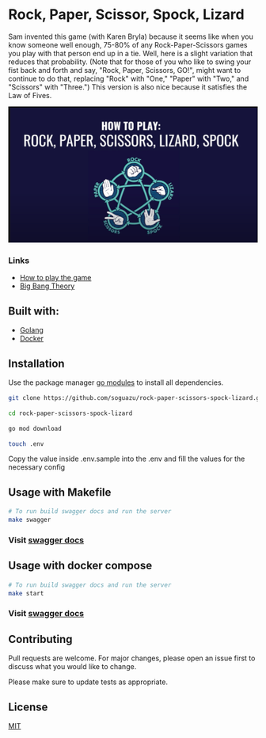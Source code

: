 # Rock, Paper, Scissor, Spock, Lizard

Sam invented this game (with Karen Bryla) because it seems like when you know someone well enough, 
75-80% of any Rock-Paper-Scissors games you play with that person end up in a tie. Well, here is a slight 
variation that reduces that probability. (Note that for those of you who like to swing your fist back and 
forth and say, "Rock, Paper, Scissors, GO!", might want to continue to do that, replacing "Rock" with "One," 
"Paper" with "Two," and "Scissors" with "Three.") This version is also nice because it satisfies the Law of
Fives.

![](./img.png)

### Links
- [How to play the game](https://www.youtube.com/watch?v=zjoVuV8EeOU)
- [Big Bang Theory](https://www.youtube.com/watch?v=x5Q6-wMx-K8&t=49s)


## Built with:
- [Golang](https://go.dev/dl/)
- [Docker](https://www.docker.com/products/docker-desktop/)

## Installation

Use the package manager [go modules](https://go.dev/blog/using-go-modules) to install all dependencies.

```bash
git clone https://github.com/soguazu/rock-paper-scissors-spock-lizard.git
```

```bash
cd rock-paper-scissors-spock-lizard
```

```bash
go mod download
```

```bash
touch .env
```
Copy the value inside .env.sample into the .env and fill the values for the necessary config


## Usage with Makefile

```bash
# To run build swagger docs and run the server
make swagger
```

### Visit [swagger docs](http://localhost:8085/swagger/index.html)

## Usage with docker compose

```bash
# To run build swagger docs and run the server
make start
```
### Visit [swagger docs](http://localhost:8085/swagger/index.html)

## Contributing
Pull requests are welcome. For major changes, please open an issue first to discuss what you would like to change.

Please make sure to update tests as appropriate.

## License
[MIT](https://choosealicense.com/licenses/mit/)